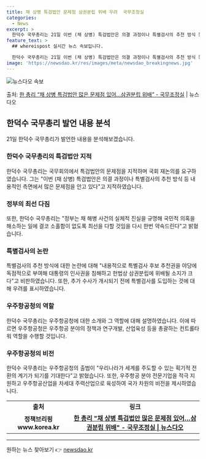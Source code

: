 ```yaml
---
title: 채 상병 특검법안 문제점 삼권분립 위배 우려  국무조정실
categories:
  - News
excerpt: >
  한덕수 국무총리는 21일 이번 (채 상병) 특검법안은 의결 과정이나 특별검사의 추천 방식 등 내용적인 측면에…
feature_text: >
  ## whereispost 실시간 뉴스 속보입니다.

  한덕수 국무총리는 21일 이번 (채 상병) 특검법안은 의결 과정이나 특별검사의 추천 방식 등 내용적인 측면에…
image: 'https://newsdao.kr/res/images/meta/newsdao_breakingnews.jpg'
---
```


![뉴스다오 속보](https://newsdao.kr/res/images/meta/newsdao_breakingnews.jpg)

<p>출처: <a href="https://newsdao.kr/3864" rel="dofollow">한 총리 “채 상병 특검법안 많은 문제점 있어…삼권분립 위배” - 국무조정실</a> | 뉴스다오</p>

<h2 data-ke-size="size26">한덕수 국무총리 발언 내용 분석</h2>

<p data-ke-size="size16">21일 한덕수 국무총리가 발언한 내용을 분석해보겠습니다. </p>

<h3>한덕수 국무총리의 특검법안 지적</h3>

<p data-ke-size="size16">한덕수 국무총리는 국무회의에서 특검법안의 문제점을 지적하며 국회 재논의를 요구하였습니다. 그는 "이번 (채 상병) 특검법안은 의결 과정이나 특별검사의 추천 방식 등 내용적인 측면에서 많은 문제점을 안고 있다"고 지적하였습니다. </p>

<h3>정부의 최선 다짐</h3>

<p data-ke-size="size16">또한, 한덕수 국무총리는 "정부는 채 해병 사건의 실체적 진실을 규명해 국민적 의혹을 해소하는 일에 결코 소홀함이 없도록 최선을 다할 것임을 다시 한번 약속드린다"고 밝혔습니다. </p>
    
<h3>특별검사의 논란</h3>

<p data-ke-size="size16">특별검사의 추천 방식에 대한 논란에 대해 "내용적으로 특별검사 후보 추천권을 야당에 독점적으로 부여해 대통령의 인사권을 침해하고 헌법상 삼권분립에 위배될 소지가 크다"고 비판하였습니다. 또한, 추가 수사가 개시되기 전에 특별검사를 도입하는 것에 대해 우려를 표시하였습니다. </p>

<h3>우주항공청의 역할</h3>

<p data-ke-size="size16">한덕수 국무총리는 우주항공청에 대한 소개와 그 역할에 대해 설명하였습니다. 이에 따르면 우주항공청은 우주항공 분야의 정책과 연구개발, 산업육성 등을 총괄하는 컨트롤타워 역할을 수행할 것입니다.</p>
    
<h3>우주항공청의 비전</h3>

<p data-ke-size="size16">한덕수 국무총리는 우주항공청의 출범이 "우리나라가 세계를 주도할 수 있는 획기적 전환의 계기가 되기를 기대한다"고 밝혔습니다. 또한, 우주항공 분야 전문기업을 적극 지원하고 우주항공산업을 차세대 주력산업으로 육성하여 국가 차원의 비전을 제시하였습니다. </p>

<table>
  <tr>
    <td style="text-align: center; height: 17px;"><b>출처</b></td>
    <td style="text-align: center; height: 17px;"><b>링크</b></td>
  </tr>
  <tr>
    <td style="text-align: center; height: 17px;"><b>정책브리핑 www.korea.kr</b></td>
    <td style="text-align: center; height: 17px;"><b><a href="https://newsdao.kr/3864">한 총리 "채 상병 특검법안 많은 문제점 있어…삼권분립 위배" - 국무조정실 | 뉴스다오</a></b></td>
  </tr>
</table>
<hr> 

원하는 뉴스 찾아보기 👉 <a href="https://newsdao.kr" rel="dofollow">newsdao.kr</a>



